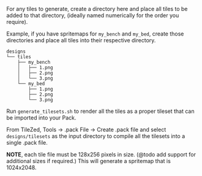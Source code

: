 For any tiles to generate, create a directory here and place all tiles to be added
to that directory, (ideally named numerically for the order you require).

Example, if you have spritemaps for `my_bench` and `my_bed`,
create those directories and place all tiles into their respective directory.

```
designs
└── tiles
	├── my_bench
	│   ├── 1.png
	│   ├── 2.png
	│   └── 3.png
	└── my_bed
		├── 1.png
		├── 2.png
		└── 3.png
```

Run `generate_tilesets.sh` to render all the tiles as a proper tileset that can be imported into your Pack.

From TileZed, Tools -> .pack File -> Create .pack file
and select `designs/tilesets` as the input directory to compile all the tilesets into a single .pack file.

**NOTE**, each tile file must be 128x256 pixels in size.  (@todo add support for additional sizes if required.)
This will generate a spritemap that is 1024x2048.